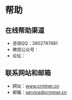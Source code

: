 # 帮助

## 在线帮助渠道

- 咨询QQ：2602787481
- 微信公众号：
- 论坛：

## 联系网站和邮箱

- 网址：www.crminer.cn
- 邮箱：service@crminer.cn